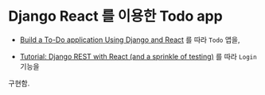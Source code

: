 # Django React 를 이용한 Todo app

* [Build a To-Do application Using Django and React](https://www.digitalocean.com/community/tutorials/build-a-to-do-application-using-django-and-react) 를 따라 `Todo` 앱을,  

* [Tutorial: Django REST with React (and a sprinkle of testing)](https://www.valentinog.com/blog/drf/) 를 따라 `Login` 기능을 

구현함.
